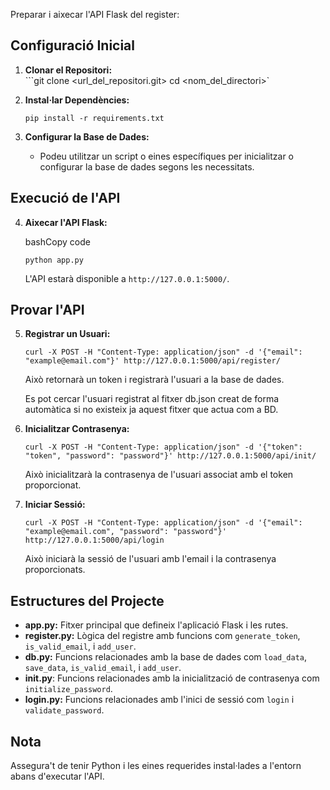 Preparar i aixecar l'API Flask del register:


## Configuració Inicial  

1. **Clonar el Repositori:**   
     ```git clone <url_del_repositori.git>  cd <nom_del_directori>`

2. **Instal·lar Dependències:**

    
    `pip install -r requirements.txt`
    
3. **Configurar la Base de Dades:**
    
    - Podeu utilitzar un script o eines específiques per inicialitzar o configurar la base de dades segons les necessitats.

## Execució de l'API

4. **Aixecar l'API Flask:**
    
    bashCopy code
    
    `python app.py`
    
    L'API estarà disponible a `http://127.0.0.1:5000/`.

## Provar l'API

5. **Registrar un Usuari:**
    
    ```
    curl -X POST -H "Content-Type: application/json" -d '{"email": "example@email.com"}' http://127.0.0.1:5000/api/register/
    ```
    Això retornarà un token i registrarà l'usuari a la base de dades.
    
    Es pot cercar l'usuari registrat al fitxer db.json creat de forma automàtica si no existeix ja aquest fitxer que actua com a BD.

6. **Inicialitzar Contrasenya:**
    ```
    curl -X POST -H "Content-Type: application/json" -d '{"token": "token", "password": "password"}' http://127.0.0.1:5000/api/init/
    ```
    Això inicialitzarà la contrasenya de l'usuari associat amb el token proporcionat.

7. **Iniciar Sessió:**
    ```
    curl -X POST -H "Content-Type: application/json" -d '{"email": "example@email.com", "password": "password"}' http://127.0.0.1:5000/api/login
    ```
    Això iniciarà la sessió de l'usuari amb l'email i la contrasenya proporcionats.

## Estructures del Projecte

- **app.py:** Fitxer principal que defineix l'aplicació Flask i les rutes.
- **register.py:** Lògica del registre amb funcions com `generate_token`, `is_valid_email`, i `add_user`.
- **db.py:** Funcions relacionades amb la base de dades com `load_data`, `save_data`, `is_valid_email`, i `add_user`.
- **init.py**: Funcions relacionades amb la inicialització de contrasenya com `initialize_password`.
- **login.py:** Funcions relacionades amb l'inici de sessió com `login` i `validate_password`.

## Nota

Assegura't de tenir Python i les eines requerides instal·lades a l'entorn abans d'executar l'API.


